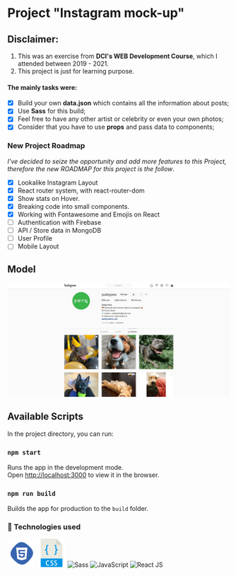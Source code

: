 # Project "Instagram mock-up"

## **Disclaimer**: 
1. This was an exercise from **DCI's WEB Development Course**, which I attended between 2019 - 2021. 
2. This project is just for learning purpose. 

#### The mainly tasks were: 
- [x] Build your own **data.json** which contains all the information about posts;
- [x] Use **Sass** for this build;
- [x] Feel free to have any other artist or celebrity or even your own photos;
- [x] Consider that you have to use **props** and pass data to components;

### New Project Roadmap
*I've decided to seize the opportunity and add more features to this Project, therefore the new ROADMAP for this project is the follow*.
- [x] Lookalike Instagram Layout
- [x] React router system, with react-router-dom
- [x] Show stats on Hover.
- [x] Breaking code into small components.
- [x] Working with Fontawesome and Emojis on React
- [ ] Authentication with Firebase
- [ ] API / Store data in MongoDB
- [ ] User Profile
- [ ] Mobile Layout

## Model
![screenshot](./doc/img/pubity.png)

## Available Scripts

In the project directory, you can run:

### `npm start`

Runs the app in the development mode.<br />
Open [http://localhost:3000](http://localhost:3000) to view it in the browser.

### `npm run build`

Builds the app for production to the `build` folder.<br />

### 🚀 Technologies used
![html](./doc/img/html.png)
![css](./doc/img/css.png)
![Sass](https://user-images.githubusercontent.com/47280551/71610255-1829a200-2b6e-11ea-851c-8a7e48ac2eed.png)
![JavaScript](https://williamavasquez.herokuapp.com/img/js.png)
![React JS](https://user-images.githubusercontent.com/47280551/71610254-17910b80-2b6e-11ea-9997-eef4b39fd673.png)
